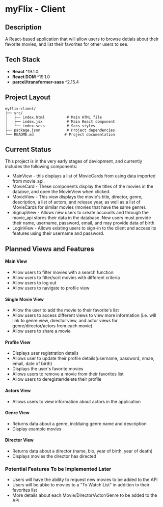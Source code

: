 # myFlix - Client 

## Description

A React-based application that will allow users to browse detials about their favorite movies, and list their favorites for other users to see. 

## Tech Stack

- **React** ^19.1.0
- **React DOM** ^19.1.0
- **parcel/transformer-sass** ^2.15.4

## Project Layout

```
myflix-client/
├── src/
│   ├── index.html          # Main HTML file
│   ├── index.jsx           # Main React component
│   └── index.scss          # Sass styles
├── package.json            # Project dependencies
└── README.md              # Project documentation
```

## Current Status

This project is in the very early stages of devlopment, and currently includes the following components:

* MainView - this displays a list of MovieCards from using data imported from movie_api.
* MovieCard - These components display the titles of the movies in the databse, and open the MovieView when clicked.
* MovieView - This view displays the movie's title, director, genre, description, a list of actors, and release year, as well as a list of MovieCards for similar movies (movies that have the same genre).
* SignupView - Allows new users to create accounts and through the movie_api stores their data in the database. New users must provide their name, username, password, email, and may provide data of birth. 
* LoginView - Allows existing users to sign-in to the client and access its features using their username and password. 

## Planned Views and Features

#### Main View
* Allow users to filter movies with a search function
* Allow users to filter/sort movies with different criteria
* Allow users to log out
* Allow users to navigate to profile view

#### Single Movie View
* Allow the user to add the movie to their favorite's list
* Allow users to access different views to view more information (i.e. will link to genre view, director view, and actor views for genre/director/actors from each movie)
* Allow users to share a movie

#### Profile View
* Displays user registration details
* Allows user to update their profile details(username, password, nmae, email, date of birth)
* Displays the user's favorite movies
* Allows users to remove a movie from their favorites list
* Allow users to deregister/delete their profile 

#### Actors View
* Allows users to view information about actors in the application

#### Genre View
* Returns data about a genre, inclduing genre name and description
* Display example movies

####  Director View
* Returns data about a director (name, bio, year of birth, year of death)
* Displays movies the director has directed

### Potential Features To be Implemented Later

* Users will have the ability to request new movies to be added to the API
* Users will be abke to movies to a "To Watch List" in addition to their favorites list
* More details about each Movie/Director/Actor/Genre to be added to the API 
